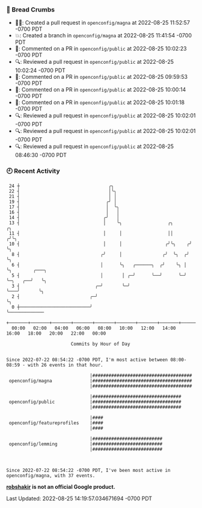 ### 🍞 Bread Crumbs

 * ✍🏼: Created a pull request in `openconfig/magna` at 2022-08-25 11:52:57 -0700 PDT
 * 💥: Created a branch in `openconfig/magna` at 2022-08-25 11:41:54 -0700 PDT
 * 💬: Commented on a PR in  `openconfig/public` at 2022-08-25 10:02:23 -0700 PDT
 * 🔍: Reviewed a pull request in  `openconfig/public` at 2022-08-25 10:02:24 -0700 PDT
 * 💬: Commented on a PR in  `openconfig/public` at 2022-08-25 09:59:53 -0700 PDT
 * 💬: Commented on a PR in  `openconfig/public` at 2022-08-25 10:00:14 -0700 PDT
 * 💬: Commented on a PR in  `openconfig/public` at 2022-08-25 10:01:18 -0700 PDT
 * 🔍: Reviewed a pull request in  `openconfig/public` at 2022-08-25 10:02:01 -0700 PDT
 * 🔍: Reviewed a pull request in  `openconfig/public` at 2022-08-25 10:02:01 -0700 PDT
 * 🔍: Reviewed a pull request in  `openconfig/public` at 2022-08-25 08:46:30 -0700 PDT

### 🕘 Recent Activity
```
 24 ┼                                 ╭╮
 22 ┤                                 │╰╮
 21 ┤                                 │ │
 19 ┤                                ╭╯ │
 17 ┤                                │  ╰╮
 16 ┤                                │   │
 14 ┤                               ╭╯   │
 13 ┤                               │    ╰╮                 ╭╮       ╭╮
 11 ┤                               │     │                 ││      ╭╯╰╮
 10 ┤                               │     │                ╭╯╰╮    ╭╯  ╰╮
  8 ┤                              ╭╯     │               ╭╯  ╰╮  ╭╯    ╰╮
  6 ┤                              │      ╰╮   ╭──────╮  ╭╯    ╰╮ │      ╰╮        ╭───╮
  5 ┤                              │       │ ╭─╯      ╰──╯      ╰─╯       ╰─╮   ╭──╯   ╰╮
  3 ┤                            ╭─╯       ╰─╯                              ╰───╯       ╰╮
  2 ┤                          ╭─╯                                                       ╰╮
  0 ┼──────────────────────────╯                                                          ╰─────────────
    +───────+───────+───────+───────+───────+───────+───────+───────+───────+───────+───────+───────+────
  00:00   02:00   04:00   06:00   08:00   10:00   12:00   14:00   16:00   18:00   20:00   22:00   00:00   

						Commits by Hour of Day


Since 2022-07-22 08:54:22 -0700 PDT, I'm most active between 08:00-08:59 - with 26 events in that hour.

```



```
                               |#####################################
 openconfig/magna              |#####################################
                               |#####################################

                               |#################################
 openconfig/public             |#################################
                               |#################################

                               |####
 openconfig/featureprofiles    |####
                               |####

                               |##########################
 openconfig/lemming            |##########################
                               |##########################



Since 2022-07-22 08:54:22 -0700 PDT, I've been most active in openconfig/magna, with 37 events.

```
**[robshakir](mailto:robjs@google.com) is not an official Google product.**  


Last Updated: 2022-08-25 14:19:57.034671694 -0700 PDT
